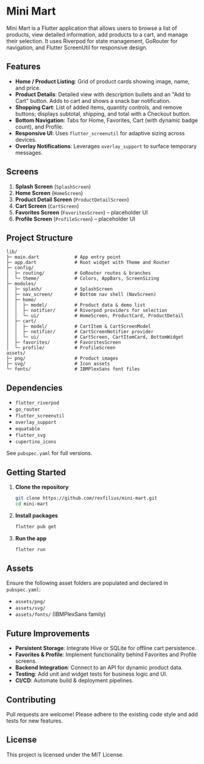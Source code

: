 # Mini Mart

Mini Mart is a Flutter application that allows users to browse a list of products, view detailed information, add products to a cart, and manage their selection. It uses Riverpod for state management, GoRouter for navigation, and Flutter ScreenUtil for responsive design.

## Features

* **Home / Product Listing**: Grid of product cards showing image, name, and price.
* **Product Details**: Detailed view with description bullets and an "Add to Cart" button. Adds to cart and shows a snack bar notification.
* **Shopping Cart**: List of added items, quantity controls, and remove buttons; displays subtotal, shipping, and total with a Checkout button.
* **Bottom Navigation**: Tabs for Home, Favorites, Cart (with dynamic badge count), and Profile.
* **Responsive UI**: Uses `flutter_screenutil` for adaptive sizing across devices.
* **Overlay Notifications**: Leverages `overlay_support` to surface temporary messages.

## Screens

1. **Splash Screen** (`SplashScreen`)
2. **Home Screen** (`HomeScreen`)
3. **Product Detail Screen** (`ProductDetailScreen`)
4. **Cart Screen** (`CartScreen`)
5. **Favorites Screen** (`FavoritesScreen`) – placeholder UI
6. **Profile Screen** (`ProfileScreen`) – placeholder UI

## Project Structure

```
lib/
├─ main.dart             # App entry point
├─ app.dart              # Root widget with Theme and Router
├─ config/
│  ├─ routing/           # GoRouter routes & branches
│  └─ theme/             # Colors, AppBars, ScreenSizing
├─ modules/
│  ├─ splash/            # SplashScreen
│  ├─ nav_screen/        # Bottom nav shell (NavScreen)
│  ├─ home/
│  │  ├─ model/          # Product data & demo list
│  │  ├─ notifier/       # Riverpod providers for selection
│  │  └─ ui/             # HomeScreen, ProductCard, ProductDetail
│  ├─ cart/
│  │  ├─ model/          # CartItem & CartScreenModel
│  │  ├─ notifier/       # CartScreenNotifier provider
│  │  └─ ui/             # CartScreen, CartItemCard, BottomWidget
│  ├─ favorites/         # FavoritesScreen
│  └─ profile/           # ProfileScreen
assets/
├─ png/                  # Product images
├─ svg/                  # Icon assets
└─ fonts/                # IBMPlexSans font files
```

## Dependencies

* `flutter_riverpod`
* `go_router`
* `flutter_screenutil`
* `overlay_support`
* `equatable`
* `flutter_svg`
* `cupertino_icons`

See `pubspec.yaml` for full versions.

## Getting Started

1. **Clone the repository**

   ```bash
   git clone https://github.com/rexfilius/mini-mart.git
   cd mini-mart
   ```
2. **Install packages**

   ```bash
   flutter pub get
   ```
3. **Run the app**

   ```bash
   flutter run
   ```

## Assets

Ensure the following asset folders are populated and declared in `pubspec.yaml`:

* `assets/png/`
* `assets/svg/`
* `assets/fonts/` (IBMPlexSans family)

## Future Improvements

* **Persistent Storage**: Integrate Hive or SQLite for offline cart persistence.
* **Favorites & Profile**: Implement functionality behind Favorites and Profile screens.
* **Backend Integration**: Connect to an API for dynamic product data.
* **Testing**: Add unit and widget tests for business logic and UI.
* **CI/CD**: Automate build & deployment pipelines.

## Contributing

Pull requests are welcome! Please adhere to the existing code style and add tests for new features.

## License

This project is licensed under the MIT License.

